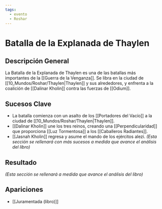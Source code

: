 ```yaml
---
tags:
  - evento
  - Roshar
---
```


# Batalla de la Explanada de Thaylen

## Descripción General
La Batalla de la Explanada de Thaylen es una de las batallas más importantes de la [[Guerra de la Venganza]]. Se libra en la ciudad de [[10_Mundos/Roshar/Thaylen|Thaylen]] y sus alrededores, y enfrenta a la coalición de [[Dalinar Kholin]] contra las fuerzas de [[Odium]].

## Sucesos Clave
* La batalla comienza con un asalto de los [[Portadores del Vacío]] a la ciudad de [[10_Mundos/Roshar/Thaylen|Thaylen]].
* [[Dalinar Kholin]] une los tres reinos, creando una [[Perpendicularidad]] que proporciona [[Luz Tormentosa]] a los [[Caballeros Radiantes]].
* [[Jasnah Kholin]] regresa y asume el mando de los ejércitos alezi.
*(Esta sección se rellenará con más sucesos a medida que avance el análisis del libro)*

## Resultado
*(Esta sección se rellenará a medida que avance el análisis del libro)*

## Apariciones
* [[Juramentada (libro)]]
